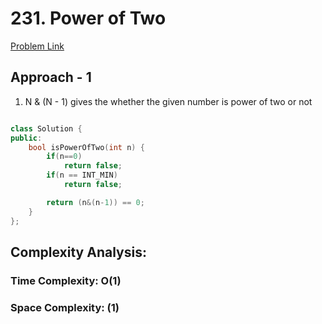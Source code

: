 # 231. Power of Two

[Problem Link](https://leetcode.com/problems/power-of-two/)

## Approach - 1

1. N & (N - 1) gives the whether the given number is power of two or not

```c++

class Solution {
public:
    bool isPowerOfTwo(int n) {
        if(n==0)
            return false;
        if(n == INT_MIN)
            return false;

        return (n&(n-1)) == 0;
    }
};

```

## Complexity Analysis:

### Time Complexity: O(1)

### Space Complexity: (1)
